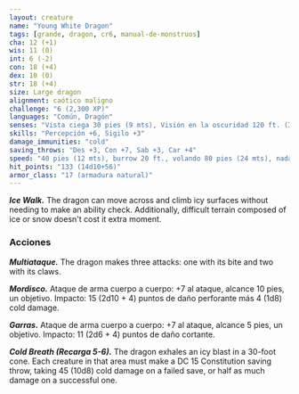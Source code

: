 ```yaml
---
layout: creature
name: "Young White Dragon"
tags: [grande, dragon, cr6, manual-de-monstruos]
cha: 12 (+1)
wis: 11 (0)
int: 6 (-2)
con: 18 (+4)
dex: 10 (0)
str: 18 (+4)
size: Large dragon
alignment: caótico maligno
challenge: "6 (2,300 XP)"
languages: "Común, Dragón"
senses: "Vista ciega 30 pies (9 mts), Visión en la oscuridad 120 ft. (36 mts)"
skills: "Percepción +6, Sigilo +3"
damage_immunities: "cold"
saving_throws: "Des +3, Con +7, Sab +3, Car +4"
speed: "40 pies (12 mts), burrow 20 ft., volando 80 pies (24 mts), nadando 40 pies (12 mts)"
hit_points: "133 (14d10+56)"
armor_class: "17 (armadura natural)"
---
```


***Ice Walk.*** The dragon can move across and climb icy surfaces without needing to make an ability check. Additionally, difficult terrain composed of ice or snow doesn't cost it extra moment.

### Acciones

***Multiataque.*** The dragon makes three attacks: one with its bite and two with its claws.

***Mordisco.*** Ataque de arma cuerpo a cuerpo: +7 al ataque, alcance 10 pies, un objetivo. Impacto: 15 (2d10 + 4) puntos de daño perforante más 4 (1d8) cold damage.

***Garras.*** Ataque de arma cuerpo a cuerpo: +7 al ataque, alcance 5 pies, un objetivo. Impacto: 11 (2d6 + 4) puntos de daño cortante.

***Cold Breath (Recarga 5-6).*** The dragon exhales an icy blast in a 30-foot cone. Each creature in that area must make a DC 15 Constitution saving throw, taking 45 (10d8) cold damage on a failed save, or half as much damage on a successful one.